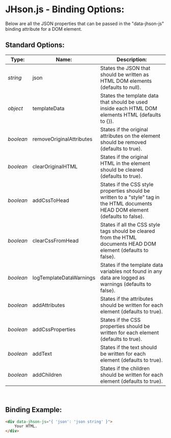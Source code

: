 # JHson.js - Binding Options:

Below are all the JSON properties that can be passed in the "data-jhson-js" binding attribute for a DOM element.


## Standard Options:

| Type: | Name: | Description: |
| --- | --- | --- |
| *string* | json | States the JSON that should be written as HTML DOM elements (defaults to null). |
| *object* | templateData | States the template data that should be used inside each HTML DOM elements HTML (defaults to {}). |
| *boolean* | removeOriginalAttributes | States if the original attributes on the element should be removed (defaults to true). |
| *boolean* | clearOriginalHTML | States if the original HTML in the element should be cleared (defaults to true). |
| *boolean* | addCssToHead | States if the CSS style properties should be written to a "style" tag in the HTML documents HEAD DOM element (defaults to false). |
| *boolean* | clearCssFromHead | States if all the CSS style tags should be cleared from the HTML documents HEAD DOM element (defaults to false). |
| *boolean* | logTemplateDataWarnings | States if the template data variables not found in any data are logged as warnings (defaults to false). |
| *boolean* | addAttributes | States if the attributes should be written for each element (defaults to true). |
| *boolean* | addCssProperties | States if the CSS properties should be written for each element (defaults to true). |
| *boolean* | addText | States if the text should be written for each element (defaults to true). |
| *boolean* | addChildren | States if the children should be written for each element (defaults to true). |

<br/>


## Binding Example:

```markdown
<div data-jhson-js="{ 'json': 'json string' }">
    Your HTML.
</div>
```